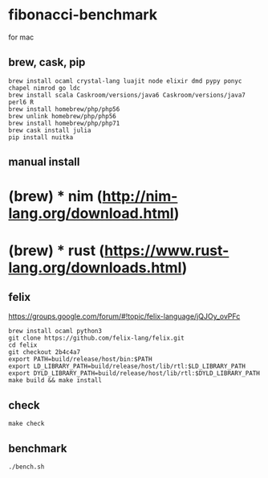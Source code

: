 # fibonacci-benchmark

for mac

## brew, cask, pip

    brew install ocaml crystal-lang luajit node elixir dmd pypy ponyc chapel nimrod go ldc
    brew install scala Caskroom/versions/java6 Caskroom/versions/java7 perl6 R
    brew install homebrew/php/php56
    brew unlink homebrew/php/php56
    brew install homebrew/php/php71
    brew cask install julia
    pip install nuitka

## manual install

# (brew) * nim (http://nim-lang.org/download.html)
# (brew) * rust (https://www.rust-lang.org/downloads.html)

## felix

https://groups.google.com/forum/#!topic/felix-language/jQJOy_ovPFc

    brew install ocaml python3
    git clone https://github.com/felix-lang/felix.git
    cd felix
    git checkout 2b4c4a7
    export PATH=build/release/host/bin:$PATH
    export LD_LIBRARY_PATH=build/release/host/lib/rtl:$LD_LIBRARY_PATH
    export DYLD_LIBRARY_PATH=build/release/host/lib/rtl:$DYLD_LIBRARY_PATH
    make build && make install


## check
    make check


## benchmark
    ./bench.sh

